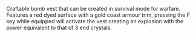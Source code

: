 Craftable bomb vest that can be created in survival mode for warfare. Features a red dyed surface with a gold coast armour trim, pressing the F key while equipped will activate the vest creating an explosion with the power equivalent to that of 3 end crystals. 
